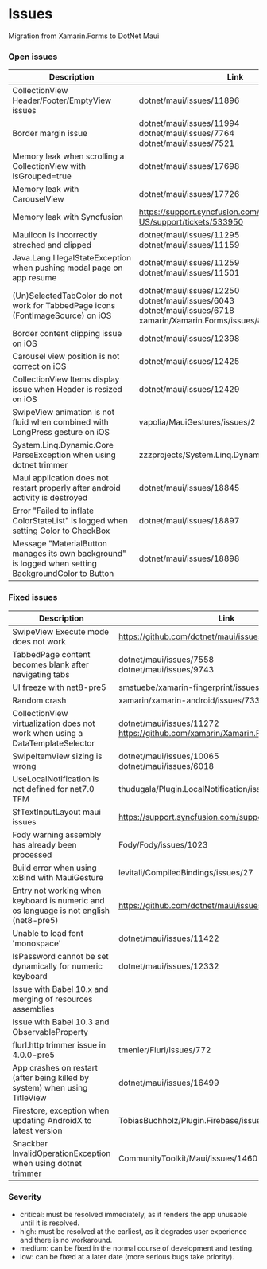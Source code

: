 # Issues

Migration from Xamarin.Forms to DotNet Maui

### Open issues

| Description | Link | Severity | Repro |
| --- | --- | --- | --- |
| CollectionView Header/Footer/EmptyView issues | dotnet/maui/issues/11896 | High | [MauiAppCollectionViewHeaderOrEmpty](MauiAppCollectionViewHeaderOrEmpty) |
| Border margin issue | dotnet/maui/issues/11994 <br /> dotnet/maui/issues/7764 <br /> dotnet/maui/issues/7521 | Medium | [MauiAppBorderMargin](MauiAppBorderMargin) |
| Memory leak when scrolling a CollectionView with IsGrouped=true | dotnet/maui/issues/17698 | Medium | [MauiAppCollectionViewGroupingLeak](MauiAppCollectionViewGroupingLeak) |
| Memory leak with CarouselView | dotnet/maui/issues/17726 | Medium | [MauiAppCarouselViewLeak](MauiAppCarouselViewLeak) |
| Memory leak with Syncfusion | https://support.syncfusion.com/en-US/support/tickets/533950 | Medium | [MauiAppSyncfusionMemoryLeak](MauiAppSyncfusionMemoryLeak) |
| MauiIcon is incorrectly streched and clipped | dotnet/maui/issues/11295 <br /> dotnet/maui/issues/11159 | Low | [MauiAppIconStretched](MauiAppIconStretched) |
| Java.Lang.IllegalStateException when pushing modal page on app resume | dotnet/maui/issues/11259 <br /> dotnet/maui/issues/11501 | Low | [MauiAppExceptionOnResume](MauiAppExceptionOnResume) |
| (Un)SelectedTabColor do not work for TabbedPage icons (FontImageSource) on iOS | dotnet/maui/issues/12250 <br /> dotnet/maui/issues/6043 <br /> dotnet/maui/issues/6718 <br /> xamarin/Xamarin.Forms/issues/8556 | Low | [MauiAppTabbedPageIconColor](MauiAppTabbedPageIconColor) |
| Border content clipping issue on iOS | dotnet/maui/issues/12398 | Low | [MauiAppBorderPaddingClip](MauiAppBorderPaddingClip) |
| Carousel view position is not correct on iOS | dotnet/maui/issues/12425 | Low | [MauiAppCarouselView](MauiAppCarouselView) |
| CollectionView Items display issue when Header is resized on iOS | dotnet/maui/issues/12429 | Low | [MauiAppCollectionViewHeaderResize](MauiAppCollectionViewHeaderResize) |
| SwipeView animation is not fluid when combined with LongPress gesture on iOS | vapolia/MauiGestures/issues/2 | Low | [MauiAppSwipeViewAnimation](MauiAppSwipeViewAnimation) |
| System.Linq.Dynamic.Core ParseException when using dotnet trimmer | zzzprojects/System.Linq.Dynamic.Core/issues/678 | Low | [SldcTrimmer](SldcTrimmer) |
| Maui application does not restart properly after android activity is destroyed | dotnet/maui/issues/18845 | Low | [MauiAppLifecycleIssue](MauiAppLifecycleIssue) |
| Error "Failed to inflate ColorStateList" is logged when setting Color to CheckBox | dotnet/maui/issues/18897 | Low | [MauiAppMaterialButtonAndCheckbox](MauiAppMaterialButtonAndCheckbox) | 
| Message "MaterialButton manages its own background" is logged when setting BackgroundColor to Button | dotnet/maui/issues/18898 | Low | [MauiAppMaterialButtonAndCheckbox](MauiAppMaterialButtonAndCheckbox) |

### Fixed issues

| Description | Link | Severity | Repro |
| --- | --- | --- | --- |
| SwipeView Execute mode does not work | https://github.com/dotnet/maui/issues/17371 | Critical | [MauiAppTestSwipeView](MauiAppTestSwipeView) |
| TabbedPage content becomes blank after navigating tabs | dotnet/maui/issues/7558 <br /> dotnet/maui/issues/9743 | Critical | [MauiAppTabbedPageBlank](MauiAppTabbedPageBlank) |
| UI freeze with net8-pre5 | smstuebe/xamarin-fingerprint/issues/237 | Critical | [MauiSamplePluginFingerprint](MauiSamplePluginFingerprint) |
| Random crash | xamarin/xamarin-android/issues/7335 | High | |
| CollectionView virtualization does not work when using a DataTemplateSelector | dotnet/maui/issues/11272 <br /> https://github.com/xamarin/Xamarin.Forms/issues/13045 | Medium | [CollectionViewVirtualization](CollectionViewVirtualization) |
| SwipeItemView sizing is wrong | dotnet/maui/issues/10065 <br /> dotnet/maui/issues/6018 | Low | [MauiAppSwipeItemViewSizing](MauiAppSwipeItemViewSizing) |
| UseLocalNotification is not defined for net7.0 TFM | thudugala/Plugin.LocalNotification/issues/343 | Low | [MauiAppLocalNotificationLib](MauiAppLocalNotificationLib) |
| SfTextInputLayout maui issues | https://support.syncfusion.com/support/tickets/426462 | Low | [MauiAppSfTextInputLayout](MauiAppSfTextInputLayout) |
| Fody warning assembly has already been processed | Fody/Fody/issues/1023 | Low | [MauiAppFodyAlreadyProcessed](MauiAppFodyAlreadyProcessed) |
| Build error when using x:Bind with MauiGesture | levitali/CompiledBindings/issues/27 | Low | [MauiAppTestCompiledBindings](MauiAppTestCompiledBindings) |
| Entry not working when keyboard is numeric and os language is not english (net8-pre5) | https://github.com/dotnet/maui/issues/15884 | Low | [MauiAppKeyboardNumeric](MauiAppKeyboardNumeric) |
| Unable to load font 'monospace' | dotnet/maui/issues/11422 | Low | [MauiAppFontMonospace](MauiAppFontMonospace) |
| IsPassword cannot be set dynamically for numeric keyboard | dotnet/maui/issues/12332 | Low | [MauiAppSfTextInputLayout](MauiAppSfTextInputLayout) |
| Issue with Babel 10.x and merging of resources assemblies | | Low | [MauiAppBabel10MergeResources](MauiAppBabel10MergeResources) |
| Issue with Babel 10.3 and ObservableProperty | | Low | [MauiAppBabel103](MauiAppBabel103) |
| flurl.http trimmer issue in 4.0.0-pre5 | tmenier/Flurl/issues/772 | Low | [MauiAppFlurlHttpTrimmerIssue](MauiAppFlurlHttpTrimmerIssue) |
| App crashes on restart (after being killed by system) when using TitleView | dotnet/maui/issues/16499 | High | [MauiAppDontKeepActivities](MauiAppDontKeepActivities) |
| Firestore, exception when updating AndroidX to latest version | TobiasBuchholz/Plugin.Firebase/issues/222 | Medium | [MauiAppFirestoreExtensionAndroidxCollection](MauiAppFirestoreExtensionAndroidxCollection) |
| Snackbar InvalidOperationException when using dotnet trimmer | CommunityToolkit/Maui/issues/1460 | Low | [MauiAppSnackbar](MauiAppSnackbar) |

### Severity

- critical: must be resolved immediately, as it renders the app unusable until it is resolved.
- high: must be resolved at the earliest, as it degrades user experience and there is no workaround.
- medium: can be fixed in the normal course of development and testing.
- low:  can be fixed at a later date (more serious bugs take priority).
